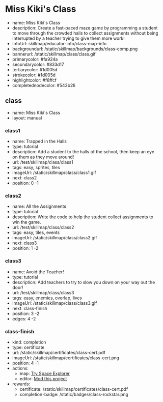 # Miss Kiki's Class
* name: Miss Kiki's Class
* description: Create a fast-paced maze game by programming a student to move through the crowded halls to collect assignments without being interrupted by a teacher trying to give them more work!
* infoUrl: skillmap/educator-info/class-map-info
* backgroundurl: /static/skillmap/backgrounds/class-comp.png
* bannerurl: /static/skillmap/class/class.gif
* primarycolor: #fa924a
* secondarycolor: #833d17
* tertiarycolor: #1d005d
* strokecolor: #1d005d
* highlightcolor: #f8ffcf
* completednodecolor: #543b28

## class
* name: Miss Kiki's Class
* layout: manual

### class1
* name: Trapped in the Halls
* type: tutorial
* description: Add a student to the halls of the school, then keep an eye on them as they move around!
* url: /test/skillmap/class/class1
* tags: easy, sprites, tiles
* imageUrl: /static/skillmap/class/class1.gif
* next: class2
* position: 0 -1

### class2
* name: All the Assignments
* type: tutorial
* description: Write the code to help the student collect assignments to win the game.
* url: /test/skillmap/class/class2
* tags: easy, tiles, events
* imageUrl: /static/skillmap/class/class2.gif
* next: class3
* position: 1 -2

### class3
* name: Avoid the Teacher!
* type: tutorial
* description: Add teachers to try to slow you down on your way out the door!
* url: /test/skillmap/class/class3
* tags: easy, enemies, overlap, lives
* imageUrl: /static/skillmap/class/class3.gif
* next: class-finish
* position: 3 -2
* edges: 4 -2


### class-finish
* kind: completion
* type: certificate
* url: /static/skillmap/certificates/class-cert.pdf
* imageUrl: /static/skillmap/certificates/class-cert.png
* position: 4 -1
* actions:
    * map: [Try Space Explorer](/skillmap/space)
    * editor: [Mod this project](/)
* rewards:
    * certificate: /static/skillmap/certificates/class-cert.pdf
    * completion-badge: /static/badges/class-rockstar.png

